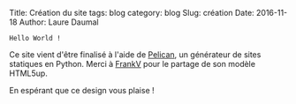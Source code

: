 Title: Création du site
tags: blog
category: blog
Slug: création
Date: 2016-11-18
Author: Laure Daumal

`Hello World !`  

Ce site vient d'être finalisé à l'aide de
[Pelican](http://blog.getpelican.com/), un générateur de sites statiques en
Python. Merci à [FrankV](https://github.com/frankV) pour le partage de son
modèle HTML5up.

En espérant que ce design vous plaise !
